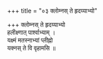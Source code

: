 +++
title = "०३ क्लोम्नस् ते हृदय्याभ्यो"

+++
क्लोम्नस् ते हृदय्याभ्यो  
हलीक्ष्णात् पार्श्वाभ्याम् ।  
यक्ष्मं मतस्नाभ्यां प्लीह्नो  
यक्नस् ते वि वृहामसि ॥